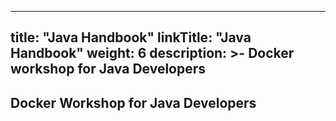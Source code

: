 
---
title: "Java Handbook"
linkTitle: "Java Handbook"
weight: 6
description: >-
     Docker workshop for Java Developers
---

## Docker Workshop for Java Developers

